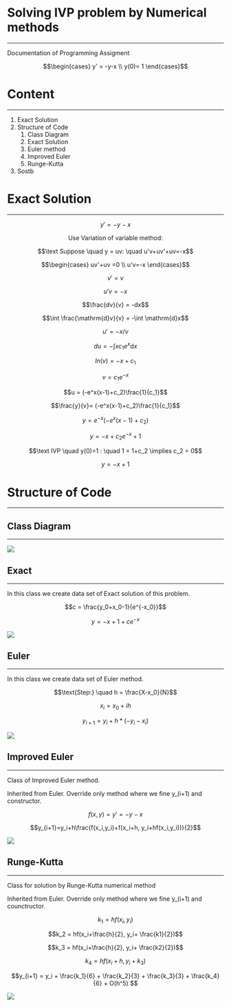 # Solving IVP problem by Numerical methods

---

Documentation of Programming Assigment

$$\begin{cases} y' = -y-x \\ y(0)= 1 \end{cases}$$

# Content

---

1. Exact Solution
2. Structure of Code
    1. Class Diagram
    2. Exact Solution
    3. Euler method
    4. Improved Euler
    5. Runge-Kutta
3. Sostb

# Exact Solution

---

$$y' = - y - x$$

$$\text{ Use Variation of variable method: }$$

$$\text Suppose \quad y = uv: \quad  u'v+uv'+uv=-x$$

$$\begin{cases} uv'+uv =0 \\ u'v=-x  \end{cases}$$

$$v' = v$$

$$u'v=-x$$

$$\frac{dv}{v} = -dx$$

$$\int \frac{\mathrm{d}v}{v} = -\int \mathrm{d}x$$

$$u' = -x/v$$

$$du = -\int{xc_1e^{x}}\mathrm{d}x$$

$$ln(v) = -x + c_1  $$

$$v = c_1e^{-x}$$

$$u = (-e^x(x-1)+c_2)\frac{1}{c_1}$$

$$\frac{y}{v}= (-e^x(x-1)+c_2)\frac{1}{c_1}$$

$$y = e^{-x}(-e^x(x-1)+c_2)$$

$$y = -x+c_2e^{-x}+1$$

$$\text IVP \quad y(0)=1 : \quad 1 = 1+c_2 \implies c_2 = 0$$

$$y = -x + 1$$

# Structure of Code

---

## Class Diagram

---

![](DefEq_PA_uml-d21fd502-6fd7-4122-abcc-f935b41ec86b.png)

## Exact

---

In this class we create data set of Exact solution of this problem.

$$c = \frac{y_0+x_0-1}{e^{-x_0}}$$

$$y = -x + 1 + ce^{-x}$$

![](Untitled-f612343b-c104-40e6-b038-75dd2a936c2c.png)

## Euler

---

In this class we create data set of Euler method.

$$\text{Step:} \quad h = \frac{X-x_0}{N}$$

$$x_i=x_0+ih$$

$$y_{i+1}=y_i+h*(-y_i-x_i)$$

![](Untitled-24b71005-2e5d-43d8-bd95-64e4147e6bfa.png)

## Improved Euler

---

Class of Improved Euler method.

Inherited from Euler. Override only method where we fine y_(i+1) and constructor.

$$f(x,y)=y'=-y-x$$

$$y_{i+1}=y_i+h\frac{f(x_i,y_i)+f(x_i+h, y_i+hf(x_i,y_i))}{2}$$

![](Untitled-6ba20bb8-c6a9-40b9-b21b-9083fcec3193.png)

## Runge-Kutta

---

Class for solution by Runge-Kutta numerical method

Inherited from Euler. Override only method where we fine y_(i+1) and counctructor.

$$k_1 = hf(x_i, y_i)$$

$$k_2 = hf(x_i+\frac{h}{2}, y_i+ \frac{k1}{2})$$

$$k_3 = hf(x_i+\frac{h}{2}, y_i+ \frac{k2}{2})$$

$$k_4 = hf(x_i+h, y_i+ k_3)$$

$$y_{i+1} = y_i + \frac{k_1}{6} + \frac{k_2}{3} + \frac{k_3}{3} + \frac{k_4}{6} + O(h^5) $$

![](Untitled-a743a173-0edf-4072-8b45-5d544a21a6c9.png)